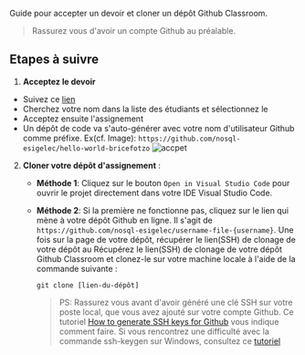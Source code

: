 Guide pour accepter un devoir et cloner un dépôt Github Classroom.
> Rassurez vous d'avoir un compte Github au préalable.

## Etapes à suivre

1. **Acceptez le devoir** 
- Suivez ce [lien](https://classroom.github.com/a/gdTCbQm4)
- Cherchez votre nom dans la liste des étudiants et sélectionnez le
- Acceptez ensuite l'assignement
- Un dépôt de code va s'auto-générer avec votre nom d'utilisateur Github comme préfixe.
    Ex(cf. Image): `https://github.com/nosql-esigelec/hello-world-bricefotzo`
![accpet](../../assets/images/accept-assignment.png)
 
2. **Cloner votre dépôt d'assignement** :
   
   - **Méthode 1**: Cliquez sur le bouton `Open in Visual Studio Code` pour ouvrir le projet directement dans votre IDE Visual Studio Code.
   
   - **Méthode 2**: Si la première ne fonctionne pas, cliquez sur le lien qui mène à votre dépôt Github en ligne. Il s'agit de `https://github.com/nosql-esigelec/username-file-{username}`.
   Une fois sur la page de votre dépôt, récupérer le lien(SSH) de clonage de votre dépôt au
    Récupérez le lien(SSH) de clonage de votre dépôt Github Classroom et clonez-le sur votre machine locale à l'aide de la commande suivante :
     ```
     git clone [lien-du-dépôt]
     ```
     > PS: Rassurez vous avant d'avoir généré une clé SSH sur votre poste local, que vous avez ajouté sur votre compte Github.
     > Ce tutoriel [How to generate SSH keys for Github](https://medium.com/@kiran.jasvanee/the-process-to-generate-ssh-key-and-add-it-on-github-ba7139c07daf) vous indique comment faire.
     > Si vous rencontrez une difficulté avec la commande ssh-keygen sur Windows, consultez ce [tutoriel](https://phoenixnap.com/kb/generate-ssh-key-windows-10)
